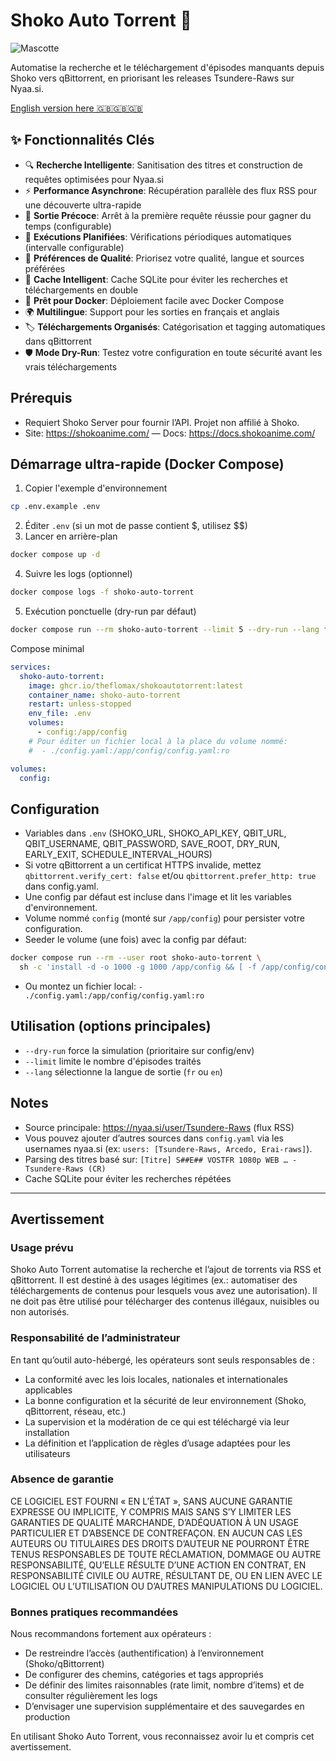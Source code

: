 # Shoko Auto Torrent 🎐

![Mascotte](https://files.catbox.moe/0ydja8.jpg)

Automatise la recherche et le téléchargement d'épisodes manquants depuis Shoko vers qBittorrent, en priorisant les releases Tsundere-Raws sur Nyaa.si.

[English version here 🇬🇧🇬🇧🇬🇧](README.md)

## ✨ Fonctionnalités Clés

- 🔍 **Recherche Intelligente**: Sanitisation des titres et construction de requêtes optimisées pour Nyaa.si
- ⚡ **Performance Asynchrone**: Récupération parallèle des flux RSS pour une découverte ultra-rapide
- 🎯 **Sortie Précoce**: Arrêt à la première requête réussie pour gagner du temps (configurable)
- 🔄 **Exécutions Planifiées**: Vérifications périodiques automatiques (intervalle configurable)
- 🎨 **Préférences de Qualité**: Priorisez votre qualité, langue et sources préférées
- 💾 **Cache Intelligent**: Cache SQLite pour éviter les recherches et téléchargements en double
- 🐳 **Prêt pour Docker**: Déploiement facile avec Docker Compose
- 🌍 **Multilingue**: Support pour les sorties en français et anglais
- 🏷️ **Téléchargements Organisés**: Catégorisation et tagging automatiques dans qBittorrent
- 🛡️ **Mode Dry-Run**: Testez votre configuration en toute sécurité avant les vrais téléchargements

## Prérequis
- Requiert Shoko Server pour fournir l’API. Projet non affilié à Shoko.
- Site: https://shokoanime.com/ — Docs: https://docs.shokoanime.com/

## Démarrage ultra-rapide (Docker Compose)
1) Copier l'exemple d'environnement
```bash
cp .env.example .env
```
2) Éditer `.env` (si un mot de passe contient $, utilisez $$)
3) Lancer en arrière-plan
```bash
docker compose up -d
```
4) Suivre les logs (optionnel)
```bash
docker compose logs -f shoko-auto-torrent
```
5) Exécution ponctuelle (dry-run par défaut)
```bash
docker compose run --rm shoko-auto-torrent --limit 5 --dry-run --lang fr
```

Compose minimal
```yaml
services:
  shoko-auto-torrent:
    image: ghcr.io/theflomax/shokoautotorrent:latest
    container_name: shoko-auto-torrent
    restart: unless-stopped
    env_file: .env
    volumes:
      - config:/app/config
    # Pour éditer un fichier local à la place du volume nommé:
    #  - ./config.yaml:/app/config/config.yaml:ro

volumes:
  config:
```

## Configuration
- Variables dans `.env` (SHOKO_URL, SHOKO_API_KEY, QBIT_URL, QBIT_USERNAME, QBIT_PASSWORD, SAVE_ROOT, DRY_RUN, EARLY_EXIT, SCHEDULE_INTERVAL_HOURS)
- Si votre qBittorrent a un certificat HTTPS invalide, mettez `qbittorrent.verify_cert: false` et/ou `qbittorrent.prefer_http: true` dans config.yaml.
- Une config par défaut est incluse dans l'image et lit les variables d'environnement.
- Volume nommé `config` (monté sur `/app/config`) pour persister votre configuration.
- Seeder le volume (une fois) avec la config par défaut:
```bash
docker compose run --rm --user root shoko-auto-torrent \
  sh -c 'install -d -o 1000 -g 1000 /app/config && [ -f /app/config/config.yaml ] || install -o 1000 -g 1000 -m 644 /app/config.yaml /app/config/config.yaml'
```
- Ou montez un fichier local: `- ./config.yaml:/app/config/config.yaml:ro`

## Utilisation (options principales)
- `--dry-run` force la simulation (prioritaire sur config/env)
- `--limit` limite le nombre d'épisodes traités
- `--lang` sélectionne la langue de sortie (`fr` ou `en`)

## Notes
- Source principale: https://nyaa.si/user/Tsundere-Raws (flux RSS)
- Vous pouvez ajouter d’autres sources dans `config.yaml` via les usernames nyaa.si (ex: `users: [Tsundere-Raws, Arcedo, Erai-raws]`).
- Parsing des titres basé sur: `[Titre] S##E## VOSTFR 1080p WEB … -Tsundere-Raws (CR)`
- Cache SQLite pour éviter les recherches répétées

---

## Avertissement

### Usage prévu

Shoko Auto Torrent automatise la recherche et l’ajout de torrents via RSS et qBittorrent. Il est destiné à des usages légitimes (ex.: automatiser des téléchargements de contenus pour lesquels vous avez une autorisation). Il ne doit pas être utilisé pour télécharger des contenus illégaux, nuisibles ou non autorisés.

### Responsabilité de l’administrateur

En tant qu’outil auto-hébergé, les opérateurs sont seuls responsables de :

- La conformité avec les lois locales, nationales et internationales applicables
- La bonne configuration et la sécurité de leur environnement (Shoko, qBittorrent, réseau, etc.)
- La supervision et la modération de ce qui est téléchargé via leur installation
- La définition et l’application de règles d’usage adaptées pour les utilisateurs

### Absence de garantie

CE LOGICIEL EST FOURNI « EN L’ÉTAT », SANS AUCUNE GARANTIE EXPRESSE OU IMPLICITE, Y COMPRIS MAIS SANS S’Y LIMITER LES GARANTIES DE QUALITÉ MARCHANDE, D’ADÉQUATION À UN USAGE PARTICULIER ET D’ABSENCE DE CONTREFAÇON. EN AUCUN CAS LES AUTEURS OU TITULAIRES DES DROITS D’AUTEUR NE POURRONT ÊTRE TENUS RESPONSABLES DE TOUTE RÉCLAMATION, DOMMAGE OU AUTRE RESPONSABILITÉ, QU’ELLE RÉSULTE D’UNE ACTION EN CONTRAT, EN RESPONSABILITÉ CIVILE OU AUTRE, RÉSULTANT DE, OU EN LIEN AVEC LE LOGICIEL OU L’UTILISATION OU D’AUTRES MANIPULATIONS DU LOGICIEL.

### Bonnes pratiques recommandées

Nous recommandons fortement aux opérateurs :

- De restreindre l’accès (authentification) à l’environnement (Shoko/qBittorrent)
- De configurer des chemins, catégories et tags appropriés
- De définir des limites raisonnables (rate limit, nombre d’items) et de consulter régulièrement les logs
- D’envisager une supervision supplémentaire et des sauvegardes en production

En utilisant Shoko Auto Torrent, vous reconnaissez avoir lu et compris cet avertissement.
